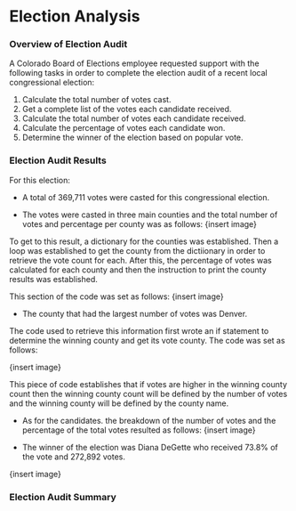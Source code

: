 # Election Analysis

### Overview of Election Audit
A Colorado Board of Elections employee requested support with the following tasks in order to complete the election audit of a recent local congressional election:

1. Calculate the total number of votes cast.
2. Get a complete list of the votes each candidate received.
3. Calculate the total number of votes each candidate received.
4. Calculate the percentage of votes each candidate won.
5. Determine the winner of the election based on popular vote.


### Election Audit Results
For this election:

- A total of 369,711 votes were casted for this congressional election.

- The votes were casted in three main counties and the total number of votes and percentage per county was as follows:
{insert image}

To get to this result, a dictionary for the counties was established. Then a loop was established to get the county from the dictiionary in order to retrieve the vote count for each. After this, the percentage of votes was calculated for each county and then the instruction to print the county results was established.

This section of the code was set as follows:
{insert image}

- The county that had the largest number of votes was Denver.

The code used to retrieve this information first wrote an if statement to determine the winning county and get its vote county. The code was set as follows:

{insert image}

This piece of code establishes that if votes are higher in the winning county count then the winning county count will be defined by the number of votes and the winning county will be defined by the county name.

- As for the candidates. the breakdown of the number of votes and the percentage of the total votes resulted as follows:
{insert image}

- The winner of the election was Diana DeGette who received 73.8% of the vote and 272,892 votes.

{insert image}

### Election Audit Summary


